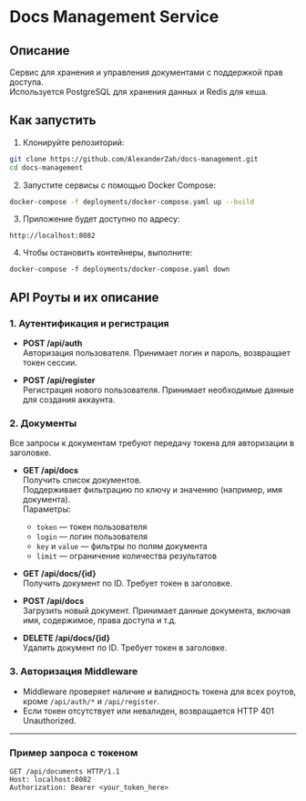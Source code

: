 # Docs Management Service

## Описание

Сервис для хранения и управления документами с поддержкой прав доступа.  
Используется PostgreSQL для хранения данных и Redis для кеша. 

## Как запустить

1. Клонируйте репозиторий:

```bash
git clone https://github.com/AlexanderZah/docs-management.git
cd docs-management
```

2. Запустите сервисы с помощью Docker Compose:
```bash
docker-compose -f deployments/docker-compose.yaml up --build
```

3. Приложение будет доступно по адресу:
```
http://localhost:8082
```
4. Чтобы остановить контейнеры, выполните:
```
docker-compose -f deployments/docker-compose.yaml down
```

## API Роуты и их описание

### 1. Аутентификация и регистрация

- **POST /api/auth**  
  Авторизация пользователя. Принимает логин и пароль, возвращает токен сессии.

- **POST /api/register**  
  Регистрация нового пользователя. Принимает необходимые данные для создания аккаунта.

### 2. Документы

Все запросы к документам требуют передачу токена для авторизации в заголовке.

- **GET /api/docs**  
  Получить список документов.  
  Поддерживает фильтрацию по ключу и значению (например, имя документа).  
  Параметры:  
  - `token` — токен пользователя  
  - `login` — логин пользователя  
  - `key` и `value` — фильтры по полям документа  
  - `limit` — ограничение количества результатов

- **GET /api/docs/{id}**  
  Получить документ по ID. Требует токен в заголовке.

- **POST /api/docs**  
  Загрузить новый документ. Принимает данные документа, включая имя, содержимое, права доступа и т.д.

- **DELETE /api/docs/{id}**  
  Удалить документ по ID. Требует токен в заголовке.

### 3. Авторизация Middleware

- Middleware проверяет наличие и валидность токена для всех роутов, кроме `/api/auth/*` и `/api/register`.  
- Если токен отсутствует или невалиден, возвращается HTTP 401 Unauthorized.

---

### Пример запроса с токеном

```http
GET /api/documents HTTP/1.1
Host: localhost:8082
Authorization: Bearer <your_token_here>
```
